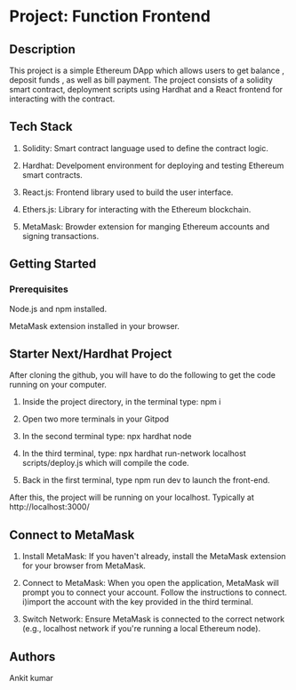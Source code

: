 # Project: Function Frontend

## Description

This project is a simple Ethereum DApp which allows users to get balance , deposit funds , as well as bill payment. The project consists of a solidity smart contract, deployment scripts using Hardhat and a React frontend for interacting with the contract.

## Tech Stack

1. Solidity: Smart contract language used to define the contract logic.

2. Hardhat: Develpoment environment for deploying and testing Ethereum smart contracts.

3. React.js: Frontend library used to build the user interface.

4. Ethers.js: Library for interacting with the Ethereum blockchain.

5. MetaMask: Browder extension for manging Ethereum accounts and signing transactions.

## Getting Started

### Prerequisites

Node.js and npm installed.

MetaMask extension installed in your browser.

## Starter Next/Hardhat Project

After cloning the github, you will have to do the following to get the code running on your computer.

1. Inside the project directory, in the terminal type: npm i

2. Open two more terminals in your Gitpod

3. In the second terminal type: npx hardhat node

4. In the third terminal, type: npx hardhat run-network localhost scripts/deploy.js which will compile the code.

5. Back in the first terminal, type npm run dev to launch the front-end.

After this, the project will be running on your localhost. Typically at http://localhost:3000/

## Connect to MetaMask

1. Install MetaMask: If you haven't already, install the MetaMask extension for your browser from MetaMask.

2. Connect to MetaMask: When you open the application, MetaMask will prompt you to connect your account. Follow the instructions to connect.
   i)import the account with  the key provided in the third terminal.

3. Switch Network: Ensure MetaMask is connected to the correct network (e.g., localhost network if you're running a local Ethereum node).

## Authors

Ankit kumar
